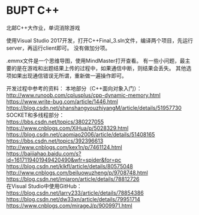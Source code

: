 # BUPT C++
北邮C++大作业，单词消除游戏

使用Visual Studio 2017开发，打开C++Final_3.sln文件，编译两个项目，先运行server，再运行client即可。
没有做加分项。

.emmx文件是一个思维导图，使用MindMaster打开查看。
有一些小问题，最主要的是在游戏和出题结果上传的过程中，如果通信中断，则结果会丢失。
其他选项如果出现通信错误无所谓，重新做一遍操作即可。

开发过程中参考的资料：
本地部分（C++面向对象入门）：  
http://www.runoob.com/cplusplus/cpp-dynamic-memory.html  
https://www.write-bug.com/article/1446.html  
https://blog.csdn.net/shanshangyouzhiyangM/article/details/51957730  
SOCKET和多线程部分：  
https://bbs.csdn.net/topics/380227055  
https://www.cnblogs.com/XiHua/p/5028329.html  
https://blog.csdn.net/caomiao2006/article/details/51408165  
https://bbs.csdn.net/topics/392396613  
http://www.cnblogs.com/kex1n/p/7461124.html  
https://baijiahao.baidu.com/s?id=1617119401949420490&wfr=spider&for=pc  
https://blog.csdn.net/klkfl/article/details/80575048  
http://www.cnblogs.com/beiluowuzheng/p/9708748.html   
https://blog.csdn.net/imjaron/article/details/78812726  
在Visual Studio中使用GitHub：  
https://blog.csdn.net/larry233/article/details/78854386  
https://blog.csdn.net/dw33xn/article/details/79951714  
https://www.cnblogs.com/mirageJ/p/9009971.html  
